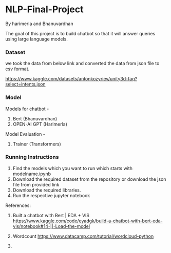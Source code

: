 # NLP-Final-Project
By harimerla and Bhanuvardhan

The goal of this project is to build chatbot so that it will answer queries using large language models.

### Dataset
we took the data from below link and converted the data from json file to csv format.

https://www.kaggle.com/datasets/antonkozyriev/unity3d-faq?select=intents.json

### Model 

Models for chatbot - 

1. Bert (Bhanuvardhan)
2. OPEN-AI GPT (Harimerla)

Model Evaluation - 

1. Trainer (Transformers)

### Running Instructions

1. Find the models which you want to run which starts with modelname.ipynb
2. Download the required dataset from the repository or download the json file from provided link
3. Download the required libraries.
4. Run the respective jupyter notebook

References:

1. Built a chatbot with Bert | EDA + VIS
https://www.kaggle.com/code/eyadgk/build-a-chatbot-with-bert-eda-vis/notebook#14-||-Load-the-model

2. Wordcount 
https://www.datacamp.com/tutorial/wordcloud-python

3. 

